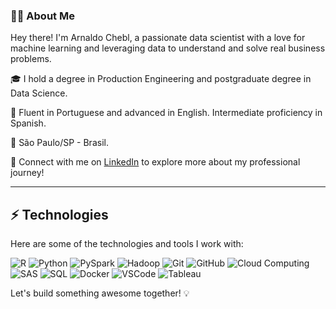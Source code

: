 ### 👨‍💻 About Me

Hey there! I'm Arnaldo Chebl, a passionate data scientist with a love for machine learning and leveraging data to understand and solve real business problems.

🎓 I hold a degree in Production Engineering and postgraduate degree in Data Science.

🌟 Fluent in Portuguese and advanced in English. Intermediate proficiency in Spanish.

📍 São Paulo/SP - Brasil.

🔗 Connect with me on [LinkedIn](https://www.linkedin.com/in/arnaldochebl/) to explore more about my professional journey!

---

## ⚡ Technologies

Here are some of the technologies and tools I work with:

![R](https://img.shields.io/badge/-R-276DC3?style=flat-square&logo=R&logoColor=white)
![Python](https://img.shields.io/badge/-Python-3776AB?style=flat-square&logo=python&logoColor=white)
![PySpark](https://img.shields.io/badge/-PySpark-E25A1C?style=flat-square&logo=apache-spark&logoColor=white)
![Hadoop](https://img.shields.io/badge/-Hadoop-FF652F?style=flat-square&logo=apache-hadoop&logoColor=white)
![Git](https://img.shields.io/badge/-Git-F05032?style=flat-square&logo=git&logoColor=white)
![GitHub](https://img.shields.io/badge/-GitHub-181717?style=flat-square&logo=github&logoColor=white)
![Cloud Computing](https://img.shields.io/badge/-Cloud%20Computing-0089D6?style=flat-square&logo=google-cloud&logoColor=white)
![SAS](https://img.shields.io/badge/-SAS-003366?style=flat-square&logo=sas&logoColor=white)
![SQL](https://img.shields.io/badge/-SQL-003B57?style=flat-square&logo=sql&logoColor=white)
![Docker](https://img.shields.io/badge/-Docker-2496ED?style=flat-square&logo=docker&logoColor=white)
![VSCode](https://img.shields.io/badge/-VSCode-007ACC?style=flat-square&logo=visual-studio-code&logoColor=white)
![Tableau](https://img.shields.io/badge/-Tableau-E97627?style=flat-square&logo=tableau&logoColor=white)

Let's build something awesome together! 💡

<!--
**arnaldochebl/arnaldochebl** is a ✨ _special_ ✨ repository because its `README.md` (this file) appears on your GitHub profile.

Here are some ideas to get you started:

- 🔭 I’m currently working on ...
- 🌱 I’m currently learning ...
- 👯 I’m looking to collaborate on ...
- 🤔 I’m looking for help with ...
- 💬 Ask me about ...
- 📫 How to reach me: ...
- 😄 Pronouns: ...
- ⚡ Fun fact: ...
-->
